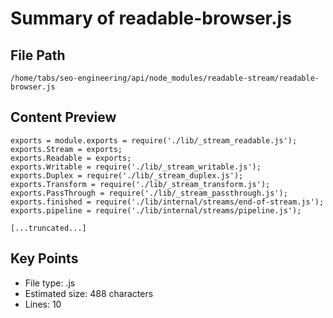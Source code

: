 # Summary of readable-browser.js
  
## File Path
`/home/tabs/seo-engineering/api/node_modules/readable-stream/readable-browser.js`

## Content Preview
```
exports = module.exports = require('./lib/_stream_readable.js');
exports.Stream = exports;
exports.Readable = exports;
exports.Writable = require('./lib/_stream_writable.js');
exports.Duplex = require('./lib/_stream_duplex.js');
exports.Transform = require('./lib/_stream_transform.js');
exports.PassThrough = require('./lib/_stream_passthrough.js');
exports.finished = require('./lib/internal/streams/end-of-stream.js');
exports.pipeline = require('./lib/internal/streams/pipeline.js');

[...truncated...]
```

## Key Points
- File type: .js
- Estimated size: 488 characters
- Lines: 10
